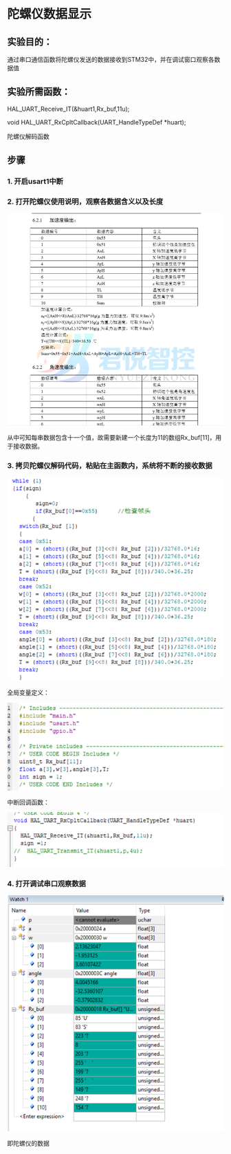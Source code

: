 #  陀螺仪数据显示

## 实验目的：

通过串口通信函数将陀螺仪发送的数据接收到STM32中，并在调试窗口观察各数据值

## 实验所需函数：

HAL_UART_Receive_IT(&huart1,Rx_buf,11u);

void HAL_UART_RxCpltCallback(UART_HandleTypeDef *huart);

陀螺仪解码函数

## 步骤

### 1. 开启usart1中断

### 2. 打开陀螺仪使用说明，观察各数据含义以及长度

![](.\image\1.png)

从中可知每串数据包含十一个值，故需要新建一个长度为11的数组Rx_buf[11]，用于接收数据。

### 3. 拷贝陀螺仪解码代码，粘贴在主函数内，系统将不断的接收数据

![](.\image\2.png)

全局变量定义：

![](./image/3.png)

中断回调函数：

![](.\image\4.png)

### 4. 打开调试串口观察数据

![](.\image\5.png)

即陀螺仪的数据

